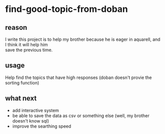 # find-good-topic-from-doban

## reason
I write this project is to help my brother because he is eager in aquarell, and I think it will help him  
save the previous time.

## usage
Help find the topics that have high responses (doban doesn't provie the sorting function) 

## what next
- add interactive system
- be able to save the data as csv or something else (well, my brother doesn't know sql)
- improve the searthing speed



